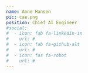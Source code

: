 ```yaml
---
name: Anne Hansen
pic: cae.png
position: Chief AI Engineer
#social:
#  - icon: fab fa-linkedin-in
#    url: #
#  - icon: fab fa-github-alt
#    url: #
#  - icon: fas fa-robot
#    url: #
---
```

